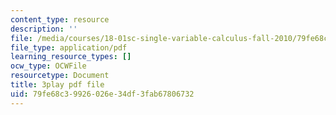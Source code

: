 ```yaml
---
content_type: resource
description: ''
file: /media/courses/18-01sc-single-variable-calculus-fall-2010/79fe68c39926026e34df3fab67806732_9J_VCHpvMbY.pdf
file_type: application/pdf
learning_resource_types: []
ocw_type: OCWFile
resourcetype: Document
title: 3play pdf file
uid: 79fe68c3-9926-026e-34df-3fab67806732
---
```

